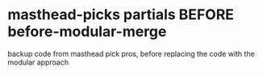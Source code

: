 # masthead-picks partials BEFORE before-modular-merge
backup code from masthead pick pros, before replacing the code with the modular approach
